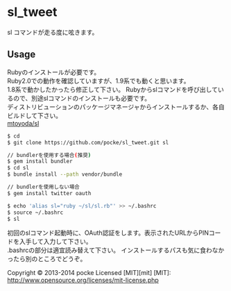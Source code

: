 sl_tweet
========
sl コマンドが走る度に呟きます。

## Usage
Rubyのインストールが必要です。  
Ruby2.0での動作を確認していますが、1.9系でも動くと思います。  
1.8系で動かしたかったら修正して下さい。
Rubyからslコマンドを呼び出しているので、別途slコマンドのインストールも必要です。  
ディストリビューションのパッケージマネージャからインストールするか、各自ビルドして下さい。  
[mtoyoda/sl](https://github.com/mtoyoda/sl)

```sh
$ cd
$ git clone https://github.com/pocke/sl_tweet.git sl

// bundlerを使用する場合(推奨)
$ gem install bundler
$ cd sl
$ bundle install --path vendor/bundle

// bundlerを使用しない場合
$ gem install twitter oauth

$ echo 'alias sl="ruby ~/sl/sl.rb"' >> ~/.bashrc
$ source ~/.bashrc
$ sl
```
初回のslコマンド起動時に、OAuth認証をします。表示されたURLからPINコードを入手して入力して下さい。  
.bashrcの部分は適宜読み替えて下さい。
インストールするパスも気に食わなかったら別のところでどうぞ。

Copyright &copy; 2013-2014 pocke
Licensed [MIT][mit]
[MIT]: http://www.opensource.org/licenses/mit-license.php
